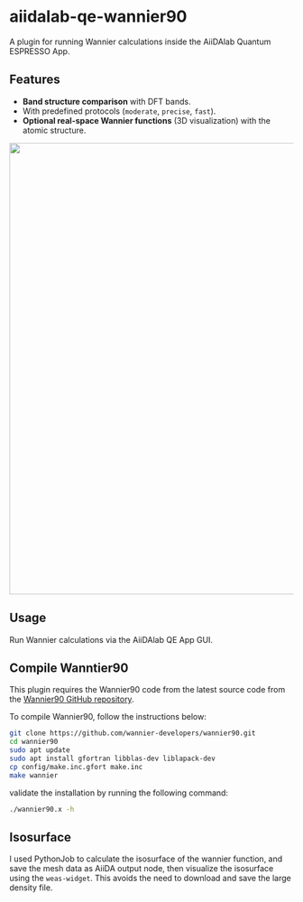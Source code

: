 # aiidalab-qe-wannier90

A plugin for running Wannier calculations inside the AiiDAlab Quantum ESPRESSO App.

## Features

- **Band structure comparison** with DFT bands.
- With predefined protocols (`moderate`, `precise`, `fast`).
- **Optional real-space Wannier functions** (3D visualization) with the atomic structure.

<img src="docs/source/_static/images/overview.png"  width="800px"/>


<!-- <img src="docs/source/_static/images/qeapp-wannier90-wf.gif"  width="100%"/> -->


## Usage
Run Wannier calculations via the AiiDAlab QE App GUI.



## Compile Wanntier90

This plugin requires the Wannier90 code from the latest source code from the [Wannier90 GitHub repository](https://github.com/wannier-developers/wannier90).

To compile Wannier90, follow the instructions below:

```bash
git clone https://github.com/wannier-developers/wannier90.git
cd wannier90
sudo apt update
sudo apt install gfortran libblas-dev liblapack-dev
cp config/make.inc.gfort make.inc
make wannier
```


validate the installation by running the following command:

```bash
./wannier90.x -h
```



## Isosurface

I used PythonJob to calculate the isosurface of the wannier function, and save the mesh data as AiiDA output node, then visualize the isosurface using the `weas-widget`. This avoids the need to download and save the large density file.
